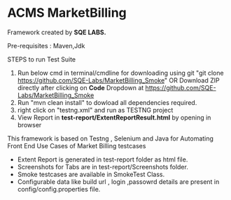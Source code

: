 # ACMS MarketBilling
Framework created by **SQE LABS.**

Pre-requisites : Maven,Jdk

  STEPS to run Test Suite
1. Run below cmd in terminal/cmdline for downloading  using git 
        "git clone https://github.com/SQE-Labs/MarketBilling_Smoke"
   OR Download ZIP directly after clicking on **Code** Dropdown at https://github.com/SQE-Labs/MarketBilling_Smoke
2. Run "mvn clean install"  to dowload all dependencies required. 
3. right click on "testng.xml" and run as TESTNG project 
4. View Report in **test-report/ExtentReportResult.html** by opening in browser


This framework is based on Testng , Selenium and Java for Automating Front End Use Cases of Market Billing testcases
* Extent Report is generated in test-report folder as html file.
* Screenshots for Tabs are in test-report/Screenshots folder.
* Smoke testcases are available in SmokeTest Class.
* Configurable data like build url , login  ,passowrd   details are present in config/config.properties file.
